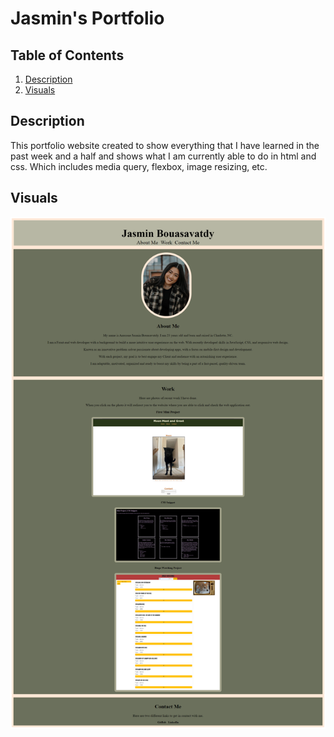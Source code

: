 # Jasmin's Portfolio



## Table of Contents
 1. [Description](#Description)
 2. [Visuals](#Visuals)
 

 ## Description
 This portfolio website created to show everything that I have learned in the past week and a half and shows what I am currently able to do in html and css. Which includes media query, flexbox, image resizing, etc.

 ## Visuals
 ![A screenshot of the entire site](./assets/images/Jasmin-s-Portfolio.png)